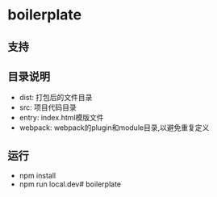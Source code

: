 # boilerplate

## 支持
<!-- - [x] react-router v4
- [x] webpack3
- [x] eslint
- [x] prettier
- [ ] webpack插件整理 -->

## 目录说明
- dist: 打包后的文件目录
- src: 项目代码目录
- entry: index.html模版文件
- webpack: webpack的plugin和module目录,以避免重复定义

## 运行
- npm install
- npm run local.dev# boilerplate
